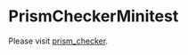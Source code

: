 # PrismCheckerMinitest

Please visit [prism_checker](https://github.com/prism-checker/prism_checker).
